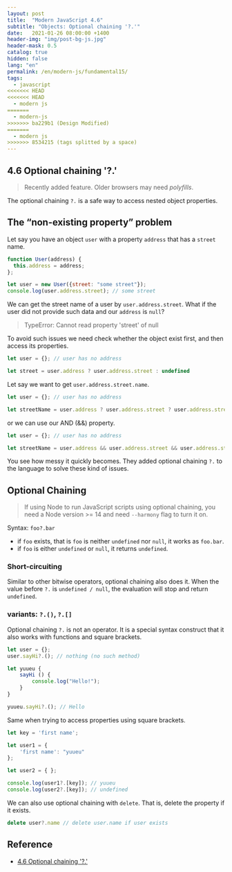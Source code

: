 ```yaml
---
layout: post
title:  "Modern JavaScript 4.6"
subtitle: "Objects: Optional chaining '?.'"
date:   2021-01-26 08:00:00 +1400
header-img: "img/post-bg-js.jpg"
header-mask: 0.5
catalog: true
hidden: false
lang: "en"
permalink: /en/modern-js/fundamental15/
tags:
  - javascript
<<<<<<< HEAD
<<<<<<< HEAD
  - modern js
=======
  - modern-js
>>>>>>> ba229b1 (Design Modified)
=======
  - modern js
>>>>>>> 8534215 (tags splitted by a space)
---
```


## 4.6 Optional chaining '?.'
> Recently added feature. Older browsers may need *polyfills*.

The optional chaining `?.` is a safe way to access nested object properties.

## The “non-existing property” problem
Let say you have an object `user` with a property `address` that has a `street` name. 
```js
function User(address) {
  this.address = address;
};

let user = new User({street: "some street"});
console.log(user.address.street); // some street
```

We can get the street name of a user by `user.address.street`.
What if the user did not provide such data and our `address` is `null`? 

> TypeError: Cannot read property 'street' of null

To avoid such issues we need check whether the object exist first, and then access its properties.
```js
let user = {}; // user has no address

let street = user.address ? user.address.street : undefined
```

Let say we want to get `user.address.street.name`.
```js
let user = {}; // user has no address

let streetName = user.address ? user.address.street ? user.address.street.name : undefined;
```

or we can use our AND (&&) property.
```js
let user = {}; // user has no address

let streetName = user.address && user.address.street && user.address.street.name;
```

You see how messy it quickly becomes. They added optional chaining `?.` to the language to solve these kind of issues.

## Optional Chaining

> If using Node to run JavaScript scripts using optional chaining, you need a Node version >= 14 and need `--harmony` flag to turn it on.

Syntax: `foo?.bar`
- if `foo` exists, that is `foo` is neither `undefined` nor `null`, it works as `foo.bar`.
- if `foo` is either `undefined` or `null`, it returns `undefined`.

### Short-circuiting
Similar to other bitwise operators, optional chaining also does it. When the value before `?.` is `undefined / null`, the evaluation will stop and return `undefined`.

### variants: `?.()`, `?.[]`
Optional chaining `?.` is not an operator. It is a special syntax construct that it also works with functions and square brackets.

```js
let user = {};
user.sayHi?.(); // nothing (no such method)

let yuueu {
    sayHi () {
        console.log("Hello!");
    }
}

yuueu.sayHi?.(); // Hello
```

Same when trying to access properties using square brackets.
```js
let key = 'first name';

let user1 = {
    'first name': "yuueu"
};

let user2 = { };

console.log(user1?.[key]); // yuueu
console.log(user2?.[key]); // undefined
```

We can also use optional chaining with `delete`. That is, delete the property if it exists.

``` js
delete user?.name // delete user.name if user exists
```

## Reference
- [4.6 Optional chaining '?.'](https://javascript.info/optional-chaining)